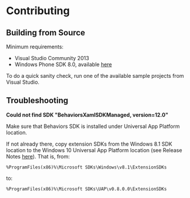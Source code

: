 # Contributing

## Building from Source

Minimum requirements:

* Visual Studio Community 2013
* Windows Phone SDK 8.0, available [here](https://www.microsoft.com/en-us/download/details.aspx?id=35471)

To do a quick sanity check, run one of the available sample projects from Visual Studio.

## Troubleshooting

**Could not find SDK "BehaviorsXamlSDKManaged, version=12.0"**

Make sure that Behaviors SDK is installed under Universal App Platform location.

If not already there, copy extension SDKs from the Windows 8.1 SDK location to the Windows 10 Universal App Platform location
(see Release Notes [here](https://go.microsoft.com/fwlink/p/?LinkId=526491)). That is, from:

```
%ProgramFiles(x86)%\Microsoft SDKs\Windows\v8.1\ExtensionSDKs
```

to:

```
%ProgramFiles(x86)%\Microsoft SDKs\UAP\v0.8.0.0\ExtensionSDKs
```
